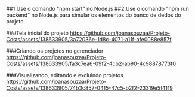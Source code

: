##1.Use o comando "npm start" no Node.js
##2.Use o comando "npm run backend" no Node.js para simular os elementos do banco de dedos do projeto

###Tela inicial do projeto
https://github.com/joanasouzaa/Projeto-Costs/assets/138633905/3a72036e-1d8c-4071-a11f-afe0088e857f


###Criando os projetos no gerenciador
https://github.com/joanasouzaa/Projeto-Costs/assets/138633905/fa3c7ea6-09f2-4cb2-ab90-4c98878773f0


###Visualizando, editando e excluindo projetos
https://github.com/joanasouzaa/Projeto-Costs/assets/138633905/74b3c857-0415-47c5-b2f2-23319e5f4119




